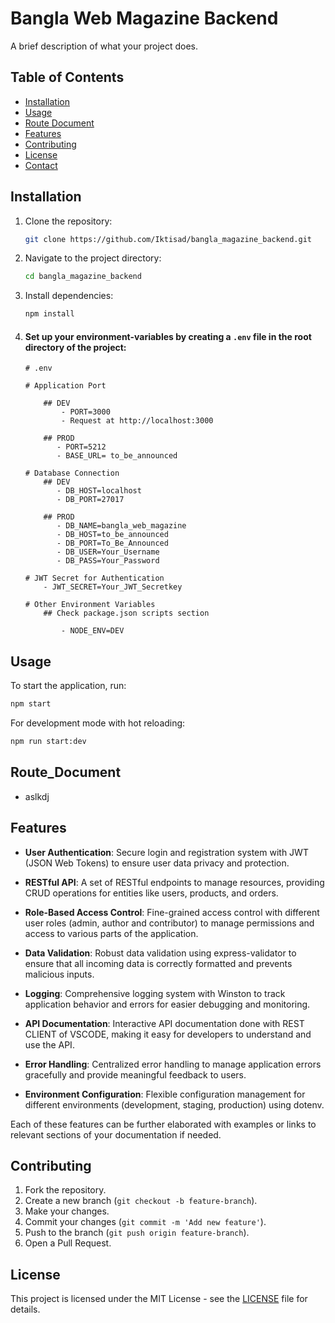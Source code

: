 # Bangla Web Magazine Backend

A brief description of what your project does.

## Table of Contents

-   [Installation](#installation)
-   [Usage](#usage)
-   [Route Document](#route_document)
-   [Features](#features)
-   [Contributing](#contributing)
-   [License](#license)
-   [Contact](#contact)

## Installation

1. Clone the repository:
    ```bash
    git clone https://github.com/Iktisad/bangla_magazine_backend.git
    ```
2. Navigate to the project directory:
    ```bash
    cd bangla_magazine_backend
    ```
3. Install dependencies:

    ```bash
    npm install
    ```

4. #### Set up your environment-variables by creating a `.env` file in the root directory of the project:

    ```plaintext
    # .env

    # Application Port

        ## DEV
            - PORT=3000
            - Request at http://localhost:3000

        ## PROD
           - PORT=5212
           - BASE_URL= to_be_announced

    # Database Connection
        ## DEV
           - DB_HOST=localhost
           - DB_PORT=27017

        ## PROD
           - DB_NAME=bangla_web_magazine
           - DB_HOST=to_be_announced
           - DB_PORT=To_Be_Announced
           - DB_USER=Your_Username
           - DB_PASS=Your_Password

    # JWT Secret for Authentication
        - JWT_SECRET=Your_JWT_Secretkey

    # Other Environment Variables
        ## Check package.json scripts section

            - NODE_ENV=DEV

    ```

## Usage

To start the application, run:

```bash
npm start
```

For development mode with hot reloading:

```bash
npm run start:dev
```

## Route_Document

-   aslkdj

## Features

-   **User Authentication**: Secure login and registration system with JWT (JSON Web Tokens) to ensure user data privacy and protection.
-   **RESTful API**: A set of RESTful endpoints to manage resources, providing CRUD operations for entities like users, products, and orders.

-   **Role-Based Access Control**: Fine-grained access control with different user roles (admin, author and contributor) to manage permissions and access to various parts of the application.
-   **Data Validation**: Robust data validation using express-validator to ensure that all incoming data is correctly formatted and prevents malicious inputs.
-   **Logging**: Comprehensive logging system with Winston to track application behavior and errors for easier debugging and monitoring.

-   **API Documentation**: Interactive API documentation done with REST CLIENT of VSCODE, making it easy for developers to understand and use the API.
-   **Error Handling**: Centralized error handling to manage application errors gracefully and provide meaningful feedback to users.
-   **Environment Configuration**: Flexible configuration management for different environments (development, staging, production) using dotenv.

Each of these features can be further elaborated with examples or links to relevant sections of your documentation if needed.

## Contributing

1. Fork the repository.
2. Create a new branch (`git checkout -b feature-branch`).
3. Make your changes.
4. Commit your changes (`git commit -m 'Add new feature'`).
5. Push to the branch (`git push origin feature-branch`).
6. Open a Pull Request.

## License

This project is licensed under the MIT License - see the [LICENSE](LICENSE.md) file for details.
